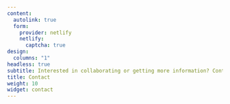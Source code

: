```yaml
---
content:
  autolink: true
  form:
    provider: netlify
    netlify:
      captcha: true
design:
  columns: "1"
headless: true
subtitle: Interested in collaborating or getting more information? Contact us!
title: Contact
weight: 10
widget: contact
---
```


